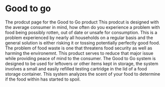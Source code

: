 # Good to go
 The prodcut page for the Good to Go product
 This prodcut is designed with the average consumer in mind, how often do you experience a problem with food being possibly rotten, out of date or unsafe for     consumption. This is a problem experienced by nearly all households on a regular basis and the general solution is either risking it or tossing potentially perfectly good food. The problem of food waste is one that threatens food security as well as harming the environemnt. This product serves to reduce that major issue while providing peace of mind to the consumer. The Good to Go system is designed to be used for leftovers or other items kept in storage, the system involves a small and easily refilled testing cartridge in the lid of a food storage container. This system analyzes the scent of your food to determine if the food within has started to spoil. 
